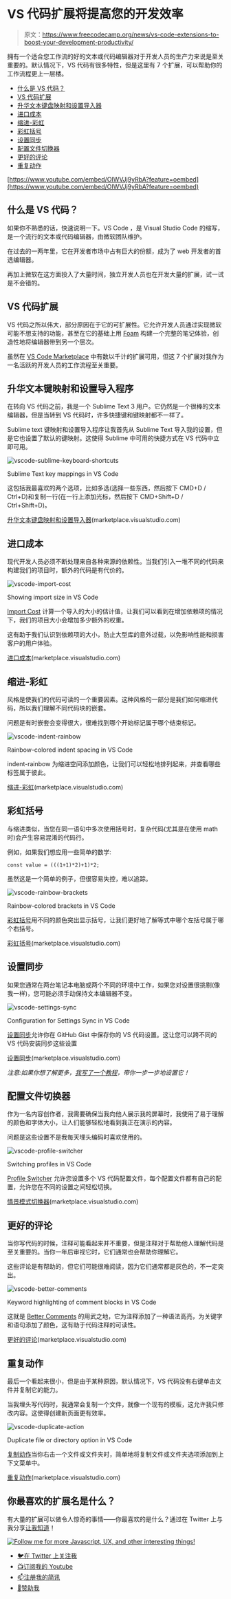# VS 代码扩展将提高您的开发效率

> 原文：<https://www.freecodecamp.org/news/vs-code-extensions-to-boost-your-development-productivity/>

拥有一个适合您工作流的好的文本或代码编辑器对于开发人员的生产力来说是至关重要的。默认情况下，VS 代码有很多特性，但是这里有 7 个扩展，可以帮助你的工作流程更上一层楼。

*   [什么是 VS 代码？](#what-is-vs-code)
*   [VS 代码扩展](#vs-code-extensions)
*   [升华文本键盘映射和设置导入器](#sublime-text-keymap-and-settings-importer)
*   [进口成本](#import-cost)
*   [缩进-彩虹](#indent-rainbow)
*   [彩虹括号](#rainbow-brackets)
*   [设置同步](#settings-sync)
*   [配置文件切换器](#profile-switcher)
*   [更好的评论](#better-comments)
*   [重复动作](#duplicate-action)

[https://www.youtube.com/embed/OIWVJj9yRbA?feature=oembed](https://www.youtube.com/embed/OIWVJj9yRbA?feature=oembed)

## 什么是 VS 代码？

如果你不熟悉的话，快速说明一下。VS Code ，是 Visual Studio Code 的缩写，是一个流行的文本或代码编辑器，由微软团队维护。

在过去的一两年里，它在开发者市场中占有巨大的份额，成为了 web 开发者的首选编辑器。

再加上微软在这方面投入了大量时间，独立开发人员也在开发大量的扩展，试一试是不会错的。

## VS 代码扩展

VS 代码之所以伟大，部分原因在于它的可扩展性。它允许开发人员通过实现微软可能不想支持的功能，甚至在它的基础上用 [Foam](https://foambubble.github.io/foam/) 构建一个完整的笔记体验，创造性地将编辑器带到另一个层次。

虽然在 [VS Code Marketplace](https://marketplace.visualstudio.com/vscode) 中有数以千计的扩展可用，但这 7 个扩展对我作为一名活跃的开发人员的工作流程至关重要。

## 升华文本键映射和设置导入程序

在转向 VS 代码之前，我是一个 Sublime Text 3 用户。它仍然是一个很棒的文本编辑器，但是当转到 VS 代码时，许多快捷键和键映射都不一样了。

Sublime text 键映射和设置导入程序让我首先从 Sublime Text 导入我的设置，但是它也设置了默认的键映射。这使得 Sublime 中可用的快捷方式在 VS 代码中立即可用。

![vscode-sublime-keyboard-shortcuts](img/5b58c1b85156edf326f229e42eb36fa5.png)

Sublime Text key mappings in VS Code

这包括我最喜欢的两个选项，比如多选(选择一些东西，然后按下 CMD+D / Ctrl+D)和复制一行(在一行上添加光标，然后按下 CMD+Shift+D / Ctrl+Shift+D)。

[升华文本键盘映射和设置导入器](https://marketplace.visualstudio.com/items?itemName=ms-vscode.sublime-keybindings)(marketplace.visualstudio.com)

## 进口成本

现代开发人员必须不断处理来自各种来源的依赖性。当我们引入一堆不同的代码来构建我们的项目时，额外的代码是有代价的。

![vscode-import-cost](img/d64c5ba5b876826ccba5995191e6caa3.png)

Showing import size in VS Code

[Import Cost](https://marketplace.visualstudio.com/items?itemName=wix.vscode-import-cost) 计算一个导入的大小的估计值，让我们可以看到在增加依赖项的情况下，我们的项目大小会增加多少额外的权重。

这有助于我们认识到依赖项的大小，防止大型库的意外过载，以免影响性能和损害客户的用户体验。

[进口成本](https://marketplace.visualstudio.com/items?itemName=wix.vscode-import-cost)(marketplace.visualstudio.com)

## 缩进-彩虹

风格是使我们的代码可读的一个重要因素。这种风格的一部分是我们如何缩进代码，所以我们理解不同代码块的嵌套。

问题是有时嵌套会变得很大，很难找到哪个开始标记属于哪个结束标记。

![vscode-indent-rainbow](img/e6bb595ba5224230497523ab5b086a91.png)

Rainbow-colored indent spacing in VS Code

indent-rainbow 为缩进空间添加颜色，让我们可以轻松地排列起来，并查看哪些标签属于彼此。

[缩进-彩虹](https://marketplace.visualstudio.com/items?itemName=oderwat.indent-rainbow)(marketplace.visualstudio.com)

## 彩虹括号

与缩进类似，当您在同一语句中多次使用括号时，复杂代码(尤其是在使用 math 时)会产生容易混淆的代码行。

例如，如果我们想应用一些简单的数学:

```
const value = (((1+1)*2)+1)*2; 
```

虽然这是一个简单的例子，但很容易失控，难以追踪。

![vscode-rainbow-brackets](img/bb7ad15329496131f7c3684333937d6d.png)

Rainbow-colored brackets in VS Code

[彩虹括号](https://marketplace.visualstudio.com/items?itemName=2gua.rainbow-brackets)用不同的颜色突出显示括号，让我们更好地了解等式中哪个左括号属于哪个右括号。

[彩虹括号](https://marketplace.visualstudio.com/items?itemName=2gua.rainbow-brackets)(marketplace.visualstudio.com)

## 设置同步

如果您通常在两台笔记本电脑或两个不同的环境中工作，如果您对设置很挑剔(像我一样)，您可能必须手动保持文本编辑器不变。

![vscode-settings-sync](img/a34464462dcbf8855918a1c7df9ee279.png)

Configuration for Settings Sync in VS Code

[设置同步](https://marketplace.visualstudio.com/items?itemName=Shan.code-settings-sync)允许你在 GitHub Gist 中保存你的 VS 代码设置。这让您可以跨不同的 VS 代码安装同步这些设置

[设置同步](https://marketplace.visualstudio.com/items?itemName=Shan.code-settings-sync)(marketplace.visualstudio.com)

*注意:如果你想了解更多，[我写了一个教程](https://www.freecodecamp.org/news/how-to-sync-vs-code-settings-between-multiple-devices-and-environments/)，带你一步一步地设置它！*

## 配置文件切换器

作为一名内容创作者，我需要确保当我向他人展示我的屏幕时，我使用了易于理解的颜色和字体大小，让人们能够轻松地看到我正在演示的内容。

问题是这些设置不是我每天埋头编码时喜欢使用的。

![vscode-profile-switcher](img/1cea44113fc56f51e47a5746d97dd183.png)

Switching profiles in VS Code

[Profile Switcher](https://marketplace.visualstudio.com/items?itemName=aaronpowell.vscode-profile-switcher) 允许您设置多个 VS 代码配置文件，每个配置文件都有自己的配置，允许您在不同的设置之间轻松切换。

[情景模式切换器](https://marketplace.visualstudio.com/items?itemName=aaronpowell.vscode-profile-switcher)(marketplace.visualstudio.com)

## 更好的评论

当你写代码的时候，注释可能看起来并不重要，但是注释对于帮助他人理解代码是至关重要的。当你一年后审视它时，它们通常也会帮助你理解它。

这些评论是有帮助的，但它们可能很难阅读，因为它们通常都是灰色的，不一定突出。

![vscode-better-comments](img/225338d8b0c2fac64fb01072dfb68bd3.png)

Keyword highlighting of comment blocks in VS Code

这就是 [Better Comments](https://marketplace.visualstudio.com/items?itemName=aaron-bond.better-comments) 的用武之地，它为注释添加了一种语法高亮，为关键字和语句添加了颜色，这有助于代码注释的可读性。

[更好的评论](https://marketplace.visualstudio.com/items?itemName=aaron-bond.better-comments)(marketplace.visualstudio.com)

## 重复动作

最后一个看起来很小，但是由于某种原因，默认情况下，VS 代码没有右键单击文件并复制它的能力。

当我埋头写代码时，我通常会复制一个文件，就像一个现有的模板，这允许我只修改内容。这使得创建新页面更有效率。

![vscode-duplicate-action](img/7dc25b2c3f22f6b5f790afcbb0d11e94.png)

Duplicate file or directory option in VS Code

[复制动作](https://marketplace.visualstudio.com/items?itemName=mrmlnc.vscode-duplicate)当你右击一个文件或文件夹时，简单地将复制文件或文件夹选项添加到上下文菜单中。

[重复动作](https://marketplace.visualstudio.com/items?itemName=mrmlnc.vscode-duplicate)(marketplace.visualstudio.com)

## 你最喜欢的扩展名是什么？

有大量的扩展可以做令人惊奇的事情——你最喜欢的是什么？通过在 Twitter 上与我分享[让我知道](https://twitter.com/colbyfayock)！

[![Follow me for more Javascript, UX, and other interesting things!](img/1c93a38209f03fa2ee013e5b17071f07.png)](https://twitter.com/colbyfayock)

*   [🐦在 Twitter 上关注我](https://twitter.com/colbyfayock)
*   [📺订阅我的 Youtube](https://youtube.com/colbyfayock)
*   [📫注册我的简讯](https://www.colbyfayock.com/newsletter/)
*   [💝赞助我](https://github.com/sponsors/colbyfayock)